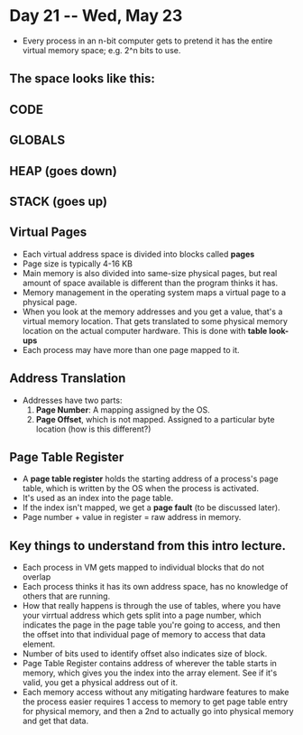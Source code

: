 # Day 21 -- Wed, May 23

- Every process in an n-bit computer gets to pretend it has the entire virtual memory space; e.g. 2^n bits to use.

The space looks like this:
----
CODE
----
GLOBALS
----
HEAP (goes down)
----
STACK (goes up)
----

## Virtual Pages
- Each virtual address space is divided into blocks called **pages**
- Page size is typically 4-16 KB
- Main memory is also divided into same-size physical pages, but real amount of space available is different than the program thinks it has.
- Memory management in the operating system maps a virtual page to a physical page.
- When you look at the memory addresses and you get a value, that's a virtual memory location. That gets translated to some physical memory location on the actual computer hardware. This is done with **table look-ups**
- Each process may have more than one page mapped to it.

## Address Translation
- Addresses have two parts:
    1) **Page Number**: A mapping assigned by the OS.
    2) **Page Offset**, which is not mapped. Assigned to a particular byte location (how is this different?)

## Page Table Register
- A **page table register** holds the starting address of a process's page table, which is written by the OS when the process is activated.
- It's used as an index into the page table.
- If the index isn't mapped, we get a **page fault** (to be discussed later).
- Page number + value in register = raw address in memory.

## Key things to understand from this intro lecture.
- Each process in VM gets mapped to individual blocks that do not overlap
- Each process thinks it has its own address space, has no knowledge of others that are running.
- How that really happens is through the use of tables, where you have your virrtual address which gets split into a page number, which indicates the page in the page table you're going to access, and then the offset into that individual page of memory to access that data element.
- Number of bits used to identify offset also indicates size of block.
- Page Table Register contains address of wherever the table starts in memory, which gives you the index into the array element. See if it's valid, you get a physical address out of it.
- Each memory access without any mitigating hardware features to make the process easier requires 1 access to memory to get page table entry for physical memory, and then a 2nd to actually go into physical memory and get that data.
